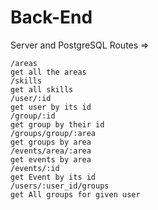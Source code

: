 # Back-End
Server and PostgreSQL
Routes =>

	/areas  																							get all the areas
	/skills																								get all skills
	/user/:id 																						get user by its id
	/group/:id																						get group by their id
	/groups/group/:area																		get groups by area
	/events/area/:area																		get events by area
	/events/:id																						get Event by its id
	/users/:user_id/groups																get All groups for given user